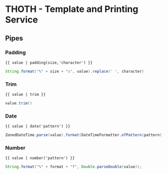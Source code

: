 # THOTH - Template and Printing Service

## Pipes
### Padding
```
{{ value | padding(size,'character') }}
```
```java
String.format("%" + size + "s", value).replace(' ', character)
```
### Trim
```
{{ value | trim }}
```
```java
value.trim()
```
### Date
```
{{ value | date('pattern') }}
```
```java
ZonedDateTime.parse(value).format(DateTimeFormatter.ofPattern(pattern));
```
### Number
```
{{ value | number('pattern') }}
```
```java
String.format("%" + format + "f", Double.parseDouble(value));
```